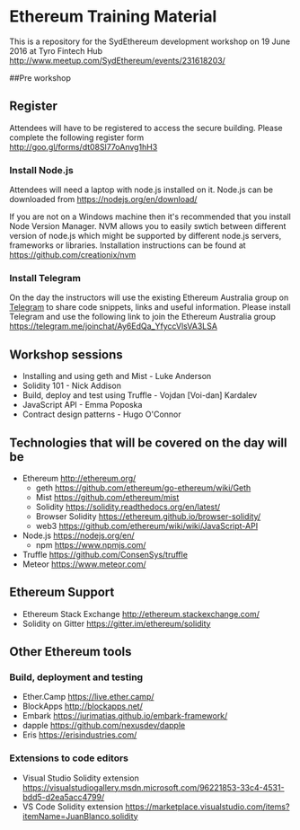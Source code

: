# Ethereum Training Material
This is a repository for the SydEthereum development workshop on 19 June 2016 at Tyro Fintech Hub http://www.meetup.com/SydEthereum/events/231618203/

##Pre workshop

## Register
Attendees will have to be registered to access the secure building. Please complete the following register form http://goo.gl/forms/dt08Sl77oAnvg1hH3

### Install Node.js
Attendees will need a laptop with node.js installed on it. Node.js can be downloaded from
https://nodejs.org/en/download/

If you are not on a Windows machine then it's recommended that you install Node Version Manager. NVM allows you to easily swtich between different version of node.js which might be supported by different node.js servers, frameworks or libraries. Installation instructions can be found at https://github.com/creationix/nvm

### Install Telegram
On the day the instructors will use the existing Ethereum Australia group on [Telegram](https://telegram.org/) to share code snippets, links and useful information. Please install Telegram and use the following link to join the Ethereum Australia group 
https://telegram.me/joinchat/Ay6EdQa_YfyccVlsVA3LSA

## Workshop sessions
* Installing and using geth and Mist - Luke Anderson
* Solidity 101 - Nick Addison
* Build, deploy and test using Truffle - Vojdan [Voi-dan] Kardalev
* JavaScript API - Emma Poposka
* Contract design patterns - Hugo O'Connor

## Technologies that will be covered on the day will be
- Ethereum http://ethereum.org/
  - geth https://github.com/ethereum/go-ethereum/wiki/Geth 
  - Mist https://github.com/ethereum/mist 
  - Solidity https://solidity.readthedocs.org/en/latest/ 
  - Browser Solidity https://ethereum.github.io/browser-solidity/ 
  - web3 https://github.com/ethereum/wiki/wiki/JavaScript-API 
- Node.js https://nodejs.org/en/ 
  - npm https://www.npmjs.com/ 
- Truffle https://github.com/ConsenSys/truffle 
- Meteor https://www.meteor.com/

## Ethereum Support
* Ethereum Stack Exchange http://ethereum.stackexchange.com/
* Solidity on Gitter https://gitter.im/ethereum/solidity

## Other Ethereum tools

### Build, deployment and testing
- Ether.Camp https://live.ether.camp/
- BlockApps http://blockapps.net/
- Embark https://iurimatias.github.io/embark-framework/
- dapple https://github.com/nexusdev/dapple
- Eris https://erisindustries.com/

### Extensions to code editors
- Visual Studio Solidity extension https://visualstudiogallery.msdn.microsoft.com/96221853-33c4-4531-bdd5-d2ea5acc4799/
- VS Code Solidity extension https://marketplace.visualstudio.com/items?itemName=JuanBlanco.solidity
